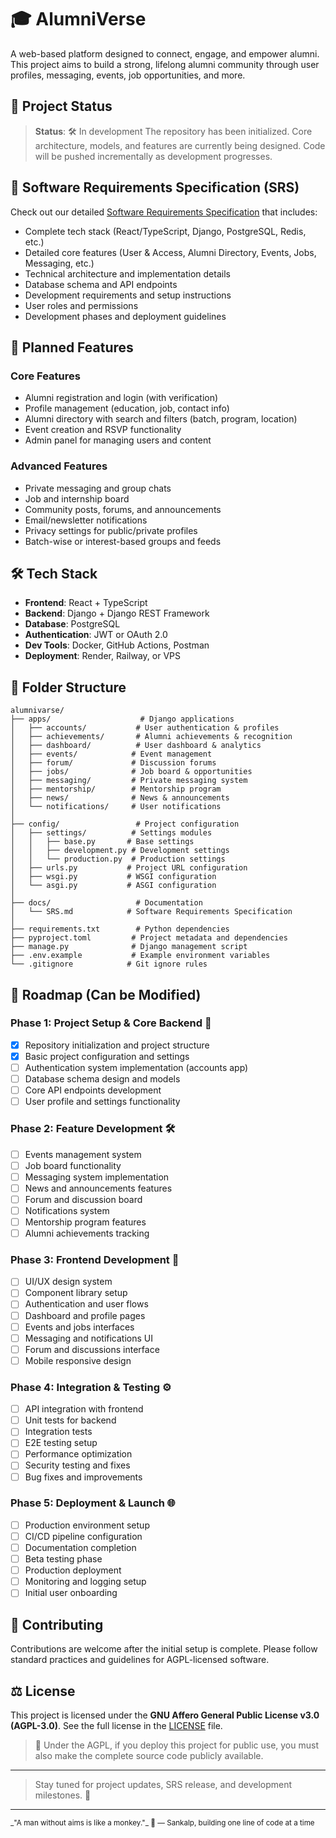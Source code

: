 # 🎓 AlumniVerse

A web-based platform designed to connect, engage, and empower alumni. This project aims to build a strong, lifelong alumni community through user profiles, messaging, events, job opportunities, and more.

## 🚧 Project Status

> **Status**: 🛠 In development
> The repository has been initialized. Core architecture, models, and features are currently being designed. Code will be pushed incrementally as development progresses.

## 📄 Software Requirements Specification (SRS)

Check out our detailed [Software Requirements Specification](docs/SRS.md) that includes:

- Complete tech stack (React/TypeScript, Django, PostgreSQL, Redis, etc.)
- Detailed core features (User & Access, Alumni Directory, Events, Jobs, Messaging, etc.)
- Technical architecture and implementation details
- Database schema and API endpoints
- Development requirements and setup instructions
- User roles and permissions
- Development phases and deployment guidelines

## 🌟 Planned Features

### Core Features

- Alumni registration and login (with verification)
- Profile management (education, job, contact info)
- Alumni directory with search and filters (batch, program, location)
- Event creation and RSVP functionality
- Admin panel for managing users and content

### Advanced Features

- Private messaging and group chats
- Job and internship board
- Community posts, forums, and announcements
- Email/newsletter notifications
- Privacy settings for public/private profiles
- Batch-wise or interest-based groups and feeds

## 🛠 Tech Stack

- **Frontend**: React + TypeScript
- **Backend**: Django + Django REST Framework
- **Database**: PostgreSQL
- **Authentication**: JWT or OAuth 2.0
- **Dev Tools**: Docker, GitHub Actions, Postman
- **Deployment**: Render, Railway, or VPS

## 📁 Folder Structure

```
alumnivarse/
├── apps/                    # Django applications
│   ├── accounts/           # User authentication & profiles
│   ├── achievements/       # Alumni achievements & recognition
│   ├── dashboard/          # User dashboard & analytics
│   ├── events/            # Event management
│   ├── forum/             # Discussion forums
│   ├── jobs/              # Job board & opportunities
│   ├── messaging/         # Private messaging system
│   ├── mentorship/        # Mentorship program
│   ├── news/              # News & announcements
│   └── notifications/     # User notifications
│
├── config/                 # Project configuration
│   ├── settings/          # Settings modules
│   │   ├── base.py       # Base settings
│   │   ├── development.py # Development settings
│   │   └── production.py  # Production settings
│   ├── urls.py           # Project URL configuration
│   ├── wsgi.py           # WSGI configuration
│   └── asgi.py           # ASGI configuration
│
├── docs/                   # Documentation
│   └── SRS.md            # Software Requirements Specification
│
├── requirements.txt        # Python dependencies
├── pyproject.toml         # Project metadata and dependencies
├── manage.py              # Django management script
├── .env.example           # Example environment variables
└── .gitignore            # Git ignore rules
```

## 📅 Roadmap (Can be Modified)

### Phase 1: Project Setup & Core Backend 🚀

- [x] Repository initialization and project structure
- [x] Basic project configuration and settings
- [ ] Authentication system implementation (accounts app)
- [ ] Database schema design and models
- [ ] Core API endpoints development
- [ ] User profile and settings functionality

### Phase 2: Feature Development 🛠

- [ ] Events management system
- [ ] Job board functionality
- [ ] Messaging system implementation
- [ ] News and announcements features
- [ ] Forum and discussion board
- [ ] Notifications system
- [ ] Mentorship program features
- [ ] Alumni achievements tracking

### Phase 3: Frontend Development 🎨

- [ ] UI/UX design system
- [ ] Component library setup
- [ ] Authentication and user flows
- [ ] Dashboard and profile pages
- [ ] Events and jobs interfaces
- [ ] Messaging and notifications UI
- [ ] Forum and discussions interface
- [ ] Mobile responsive design

### Phase 4: Integration & Testing ⚙️

- [ ] API integration with frontend
- [ ] Unit tests for backend
- [ ] Integration tests
- [ ] E2E testing setup
- [ ] Performance optimization
- [ ] Security testing and fixes
- [ ] Bug fixes and improvements

### Phase 5: Deployment & Launch 🌐

- [ ] Production environment setup
- [ ] CI/CD pipeline configuration
- [ ] Documentation completion
- [ ] Beta testing phase
- [ ] Production deployment
- [ ] Monitoring and logging setup
- [ ] Initial user onboarding

## 🤝 Contributing

Contributions are welcome after the initial setup is complete.
Please follow standard practices and guidelines for AGPL-licensed software.

## ⚖ License

This project is licensed under the **GNU Affero General Public License v3.0 (AGPL-3.0)**.
See the full license in the [LICENSE](./LICENSE) file.

> 🔐 Under the AGPL, if you deploy this project for public use, you must also make the complete source code publicly available.

---

> Stay tuned for project updates, SRS release, and development milestones. 🚀

---

<sub>
_"A man without aims is like a monkey."_ 🐒
— Sankalp, building one line of code at a time
</sub>

